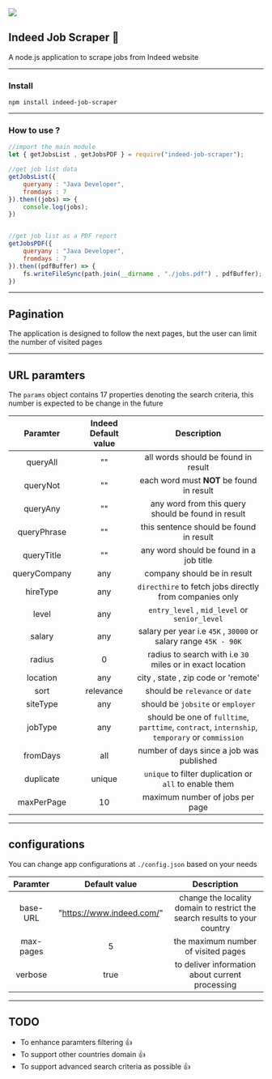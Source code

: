 <img src="https://user-images.githubusercontent.com/54498156/143885256-bac41d82-c095-499e-898e-320753c5f667.png">

## Indeed Job Scraper :flashlight:
A node.js application to scrape jobs from Indeed website

------

### Install
`npm install indeed-job-scraper`

------

### How to use ?
```javascript
//import the main module
let { getJobsList , getJobsPDF } = require("indeed-job-scraper");

//get job list data
getJobsList({
	queryany : "Java Developer",
	fromdays : 7
}).then((jobs) => {
	console.log(jobs); 
})


//get job list as a PDF report
getJobsPDF({
	queryany : "Java Developer",
	fromdays : 7
}).then((pdfBuffer) => {
	fs.writeFileSync(path.join(__dirname , "./jobs.pdf") , pdfBuffer); //save jobs as a pdf file on disk
})

```
------
## Pagination
The application is designed to follow the next pages, but the user can limit the number of visited pages

------
## URL paramters
The `params` object contains 17 properties denoting the search criteria, this number is expected to be change in the future

| Paramter    | Indeed Default value  | Description                                                                                    |
|:-----------:|:---------------------:|:----------------------------------------------------------------------------------------------:| 
| queryAll    |       ""              | all words should be found in result                                                            |         
| queryNot    |       ""              | each word must **NOT** be found in result                                                      |
| queryAny    |       ""              | any word from this query should be found in result                                             |
| queryPhrase |       ""              | this sentence should be found in result                                                        |
| queryTitle  |       ""              | any word should be found in a job title                                                        |
| queryCompany|       any             | company should be in result                                                                    |
| hireType    |       any             | `directhire` to fetch jobs directly from companies only                                        |
| level       |       any             | `entry_level` , `mid_level` or `senior_level`                                                  |
| salary      |       any             | salary per year i.e `45K` , `30000` or salary range `45K - 90K`                                |
| radius      |       0               | radius to search with i.e `30` miles or in exact location                                      |
| location    |       any             | city , state , zip code or 'remote'                                                            |
| sort        |       relevance       | should be `relevance` or `date`                                                                |
| siteType    |       any             | should be `jobsite` or `employer`                                                              |
| jobType     |       any             | should be one of `fulltime`, `parttime`, `contract`, `internship`, `temporary` or `commission` |
| fromDays    |       all             | number of days since a job was published                                                       |
| duplicate   |       unique          | `unique` to filter duplication or `all` to enable them                                         |
| maxPerPage  |       10              | maximum number of jobs per page                                                                |                                                              

------
## configurations
You can change app configurations at `./config.json` based on your needs

| Paramter    | Default value             | Description                                                                |
|:-----------:|:-------------------------:|:--------------------------------------------------------------------------:| 
| base-URL    | "https://www.indeed.com/" | change the locality domain to restrict the search results to your country  |                           
| max-pages   |       5                   | the maximum number of visited pages                                        |
| verbose     |       true                | to deliver information about current processing                            |

------
## TODO
- To enhance paramters filtering :thumbsup:
- To support other countries domain :thumbsup:
- To support advanced search criteria as possible :thumbsup:

